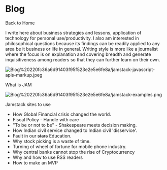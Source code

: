 # Blog

Back to Home

I write here about business strategies and lessons, application of technology for personal use/productivity. I also am interested in philosophical questions because its findings can be readily applied to any area be it business or life in general. Writing style is more like a journalist where the focus is on explanation and covering breadth and generate inquisitiveness among readers so that they can further learn on their own.

![Blog%20220fc36a6d91403f95f523e2e5e6fe8a/jamstack-javascript-apis-markup.jpeg](Blog%20220fc36a6d91403f95f523e2e5e6fe8a/jamstack-javascript-apis-markup.jpeg)

What is JAM

![Blog%20220fc36a6d91403f95f523e2e5e6fe8a/jamstack-examples.png](Blog%20220fc36a6d91403f95f523e2e5e6fe8a/jamstack-examples.png)

Jamstack sites to use

- How Global Financial crisis changed the world.
- Fiscal Policy - Handle with care
- "To be or not to be" - Shakespeare meets decision making.
- How Indian civil service changed to Indian civil 'disservice'.
- Fault in our ~~stars~~ Education.
- Why stock picking is a waste of time.
- Turning of wheel of fortune for mobile phone industry.
- Why central banks cannot stop the rise of Cryptocurrency
- Why and how to use RSS readers
- How to make an MVP